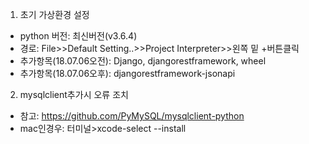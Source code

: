 1. 초기 가상환경 설정
- python 버전: 최신버전(v3.6.4)
- 경로: File>>Default Setting..>>Project Interpreter>>왼쪽 밑 +버튼클릭
- 추가항목(18.07.06오전): Django, djangorestframework, wheel
- 추가항목(18.07.06오후): djangorestframework-jsonapi

2. mysqlclient추가시 오류 조치
- 참고: https://github.com/PyMySQL/mysqlclient-python
- mac인경우: 터미널>xcode-select --install